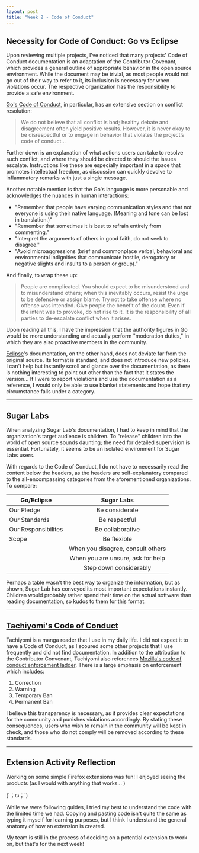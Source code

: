 ```yaml
---
layout: post
title: "Week 2 - Code of Conduct"
---
```


## Necessity for Code of Conduct: Go vs Eclipse

Upon reviewing multiple projects, I've noticed that many projects' Code of Conduct documentation is an adaptation of the Contributor Covenant, which provides a general outline of appropriate behavior in the open source environment. While the document may be trivial, as most people would not go out of their way to refer to it, its inclusion is necessary for when violations occur. The respective organization has the responsibility to provide a safe environment. 

[Go's Code of Conduct](https://go.dev/conduct), in particular, has an extensive section on conflict resolution:

> We do not believe that all conflict is bad; healthy debate and disagreement often yield positive results. However, it is never okay to be disrespectful or to engage in behavior that violates the project’s code of conduct...

Further down is an explanation of what actions users can take to resolve such conflict, and where they should be directed to should the issues escalate. Instructions like these are especially important in a space that promotes intellectual freedom, as discussion can quickly devolve to inflammatory remarks with just a single message. 

Another notable mention is that the Go's language is more personable and acknowledges the nuances in human interactions:
  
* "Remember that people have varying communication styles and that not everyone is using their native language. (Meaning and tone can be lost in translation.)"
* "Remember that sometimes it is best to refrain entirely from commenting."
* "Interpret the arguments of others in good faith, do not seek to disagree."
* "Avoid microaggressions (brief and commonplace verbal, behavioral and environmental indignities that communicate hostile, derogatory or negative slights and insults to a person or group)." 

And finally, to wrap these up: 

> People are complicated. You should expect to be misunderstood and to misunderstand others; when this inevitably occurs, resist the urge to be defensive or assign blame. Try not to take offense where no offense was intended. Give people the benefit of the doubt. Even if the intent was to provoke, do not rise to it. It is the responsibility of all parties to de-escalate conflict when it arises.

Upon reading all this, I have the impression that the authority figures in Go would be more understanding and actually perform "moderation duties," in which they are also proactive members in the community. 

[Eclipse](https://www.eclipse.org/org/documents/Community_Code_of_Conduct.php)'s documentation, on the other hand, does not deviate far from the original source. Its format is standard, and does not introduce new policies. I can't help but instantly scroll and glance over the documentation, as there is nothing interesting to point out other than the fact that it states the version... If I were to report violations and use the documentation as a reference, I would only be able to use blanket statements and hope that my circumstance falls under a category. 

---

## Sugar Labs

When analyzing Sugar Lab's documentation, I had to keep in mind that the organization's target audience is children. To "release" children into the world of open source sounds daunting; the need for detailed supervision is essential. Fortunately, it seems to be an isolated environment for Sugar Labs users. 

With regards to the Code of Conduct, I do not have to necessarily read the content below the headers, as the headers are self-explanatory compared to the all-encompassing categories from the aforementioned organizations. To compare: 

| Go/Eclipse            | Sugar Labs                            | 
| -------------         |:-------------:                        | 
| Our Pledge            | Be considerate                        | 
| Our Standards         | Be respectful                         |
| Our Responsibilites   | Be collaborative                      | 
| Scope                 | Be flexible                           | 
|                       | When you disagree, consult others     | 
|                       | When you are unsure, ask for help     | 
|                       | Step down considerably                |

Perhaps a table wasn't the best way to organize the information, but as shown, Sugar Lab has conveyed its most important expectations instantly. Children would probably rather spend their time on the actual software than reading documentation, so kudos to them for this format.


---

## [Tachiyomi's Code of Conduct](https://github.com/tachiyomiorg/tachiyomi/blob/master/CODE_OF_CONDUCT.md) 

Tachiyomi is a manga reader that I use in my daily life. I did not expect it to have a Code of Conduct, as I scoured some other projects that I use frequently and did not find documentation. In addition to the attribution to the Contributor Convenant, Tachiyomi also references [Mozilla's code of conduct enforcement ladder](https://github.com/mozilla/inclusion). There is a large emphasis on enforcement which includes: 

1. Correction 
2. Warning 
3. Temporary Ban
4. Permanent Ban

I believe this transparency is necessary, as it provides clear expectations for the community and punishes violations accordingly. By stating these consequences, users who wish to remain in the community will be kept in check, and those who do not comply will be removed according to these standards.

---

## Extension Activity Reflection

Working on some simple Firefox extensions was fun! I enjoyed seeing the products (as I would with anything that works... )

(´；ω；`)

While we were following guides, I tried my best to understand the code with the limited time we had. Copying and pasting code isn't quite the same as typing it myself for learning purposes,  but I think I understand the general anatomy of how an extension is created. 

My team is still in the process of deciding on a potential extension to work on, but that's for the next week! 




